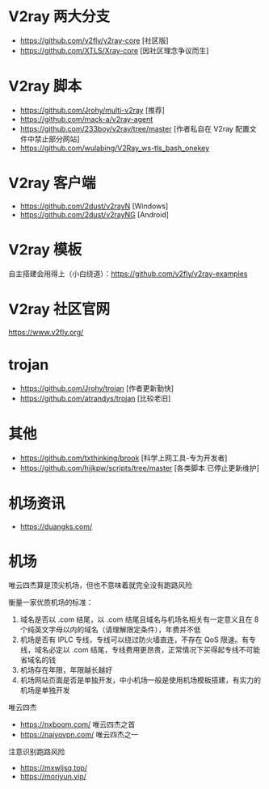 # V2ray 两大分支
- https://github.com/v2fly/v2ray-core [社区版]
- https://github.com/XTLS/Xray-core [因社区理念争议而生]

# V2ray 脚本
- https://github.com/Jrohy/multi-v2ray [推荐]
- https://github.com/mack-a/v2ray-agent
- https://github.com/233boy/v2ray/tree/master [作者私自在 V2ray 配置文件中禁止部分网站]
- https://github.com/wulabing/V2Ray_ws-tls_bash_onekey 


# V2ray 客户端
- https://github.com/2dust/v2rayN [Windows]
- https://github.com/2dust/v2rayNG [Android]

# V2ray 模板
自主搭建会用得上（小白绕道）：https://github.com/v2fly/v2ray-examples

# V2ray 社区官网
https://www.v2fly.org/

# trojan
- <https://github.com/Jrohy/trojan> [作者更新勤快]
- <https://github.com/atrandys/trojan> [比较老旧]


# 其他
- <https://github.com/txthinking/brook> [科学上网工具-专为开发者]
- <https://github.com/hijkpw/scripts/tree/master> [各类脚本 已停止更新维护]

# 机场资讯
- <https://duangks.com/>
# 机场
唯云四杰算是顶尖机场，但也不意味着就完全没有跑路风险

衡量一家优质机场的标准：
1. 域名是否以 .com 结尾，以 .com 结尾且域名与机场名相关有一定意义且在 8 个纯英文字母以内的域名（请理解限定条件），年费并不低
2. 机场是否有 IPLC 专线，专线可以绕过防火墙直连，不存在 QoS 限速。有专线，域名必定以 .com 结尾，专线费用更昂贵，正常情况下买得起专线不可能省域名的钱
3. 机场存在年限，年限越长越好
4. 机场网站页面是否是单独开发，中小机场一般是使用机场模板搭建，有实力的机场是单独开发

唯云四杰
- <https://nxboom.com/> 唯云四杰之首
- <https://naiyovpn.com/> 唯云四杰之一

注意识别跑路风险
- <https://mxwljsq.top/>
- <https://moriyun.vip/> 

